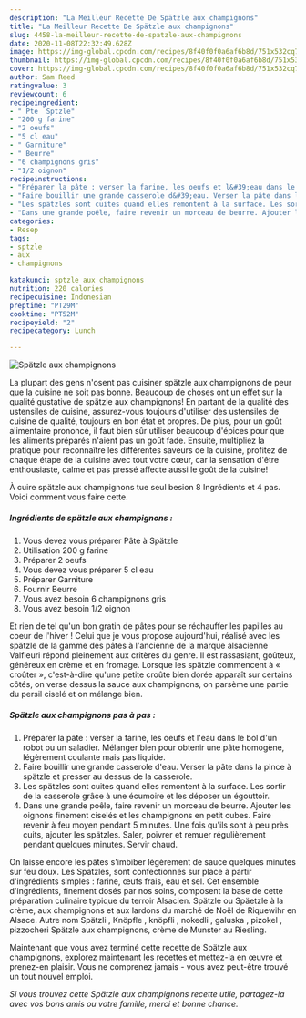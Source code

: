 ```yaml
---
description: "La Meilleur Recette De Spätzle aux champignons"
title: "La Meilleur Recette De Spätzle aux champignons"
slug: 4458-la-meilleur-recette-de-spatzle-aux-champignons
date: 2020-11-08T22:32:49.628Z
image: https://img-global.cpcdn.com/recipes/8f40f0f0a6af6b8d/751x532cq70/spatzle-aux-champignons-photo-principale-de-la-recette.jpg
thumbnail: https://img-global.cpcdn.com/recipes/8f40f0f0a6af6b8d/751x532cq70/spatzle-aux-champignons-photo-principale-de-la-recette.jpg
cover: https://img-global.cpcdn.com/recipes/8f40f0f0a6af6b8d/751x532cq70/spatzle-aux-champignons-photo-principale-de-la-recette.jpg
author: Sam Reed
ratingvalue: 3
reviewcount: 6
recipeingredient:
- " Pte  Sptzle"
- "200 g farine"
- "2 oeufs"
- "5 cl eau"
- " Garniture"
- " Beurre"
- "6 champignons gris"
- "1/2 oignon"
recipeinstructions:
- "Préparer la pâte : verser la farine, les oeufs et l&#39;eau dans le bol d&#39;un robot ou un saladier. Mélanger bien pour obtenir une pâte homogène, légèrement coulante mais pas liquide."
- "Faire bouillir une grande casserole d&#39;eau. Verser la pâte dans la pince à spätzle et presser au dessus de la casserole."
- "Les spätzles sont cuites quand elles remontent à la surface. Les sortir de la casserole grâce à une écumoire et les déposer un égouttoir."
- "Dans une grande poêle, faire revenir un morceau de beurre. Ajouter les oignons finement ciselés et les champignons en petit cubes. Faire revenir à feu moyen pendant 5 minutes. Une fois qu&#39;ils sont à peu près cuits, ajouter les spätzles. Saler, poivrer et remuer régulièrement pendant quelques minutes. Servir chaud."
categories:
- Resep
tags:
- sptzle
- aux
- champignons

katakunci: sptzle aux champignons 
nutrition: 220 calories
recipecuisine: Indonesian
preptime: "PT29M"
cooktime: "PT52M"
recipeyield: "2"
recipecategory: Lunch

---
```



![Spätzle aux champignons](https://img-global.cpcdn.com/recipes/8f40f0f0a6af6b8d/751x532cq70/spatzle-aux-champignons-photo-principale-de-la-recette.jpg)

La plupart des gens n'osent pas cuisiner spätzle aux champignons de peur que la cuisine ne soit pas bonne. Beaucoup de choses ont un effet sur la qualité gustative de spätzle aux champignons! En partant de la qualité des ustensiles de cuisine, assurez-vous toujours d'utiliser des ustensiles de cuisine de qualité, toujours en bon état et propres. De plus, pour un goût alimentaire prononcé, il faut bien sûr utiliser beaucoup d'épices pour que les aliments préparés n'aient pas un goût fade. Ensuite, multipliez la pratique pour reconnaître les différentes saveurs de la cuisine, profitez de chaque étape de la cuisine avec tout votre cœur, car la sensation d'être enthousiaste, calme et pas pressé affecte aussi le goût de la cuisine!

<!--inarticleads1-->

À cuire spätzle aux champignons tue seul besion 8 Ingrédients et 4 pas. Voici comment vous faire cette.

##### Ingrédients de spätzle aux champignons :

1. Vous devez vous préparer  Pâte à Spätzle
1. Utilisation 200 g farine
1. Préparer 2 oeufs
1. Vous devez vous préparer 5 cl eau
1. Préparer  Garniture
1. Fournir  Beurre
1. Vous avez besoin 6 champignons gris
1. Vous avez besoin 1/2 oignon


Et rien de tel qu&#39;un bon gratin de pâtes pour se réchauffer les papilles au coeur de l&#39;hiver ! Celui que je vous propose aujourd&#39;hui, réalisé avec les spätzle de la gamme des pâtes à l&#39;ancienne de la marque alsacienne Valfleuri répond pleinement aux critères du genre. Il est rassasiant, goûteux, généreux en crème et en fromage. Lorsque les spätzle commencent à « croûter », c&#39;est-à-dire qu&#39;une petite croûte bien dorée apparaît sur certains côtés, on verse dessus la sauce aux champignons, on parsème une partie du persil ciselé et on mélange bien. 

<!--inarticleads2-->

##### Spätzle aux champignons pas à pas :

1. Préparer la pâte : verser la farine, les oeufs et l&#39;eau dans le bol d&#39;un robot ou un saladier. Mélanger bien pour obtenir une pâte homogène, légèrement coulante mais pas liquide.
1. Faire bouillir une grande casserole d&#39;eau. Verser la pâte dans la pince à spätzle et presser au dessus de la casserole.
1. Les spätzles sont cuites quand elles remontent à la surface. Les sortir de la casserole grâce à une écumoire et les déposer un égouttoir.
1. Dans une grande poêle, faire revenir un morceau de beurre. Ajouter les oignons finement ciselés et les champignons en petit cubes. Faire revenir à feu moyen pendant 5 minutes. Une fois qu&#39;ils sont à peu près cuits, ajouter les spätzles. Saler, poivrer et remuer régulièrement pendant quelques minutes. Servir chaud.


On laisse encore les pâtes s&#39;imbiber légèrement de sauce quelques minutes sur feu doux. Les Spätzles, sont confectionnés sur place à partir d&#39;ingrédients simples : farine, œufs frais, eau et sel. Cet ensemble d&#39;ingrédients, finement dosés par nos soins, composent la base de cette préparation culinaire typique du terroir Alsacien. Spätzle ou Späetzle à la crème, aux champignons et aux lardons du marché de Noël de Riquewihr en Alsace. Autre nom Spätzli , Knöpfle , knöpfli , nokedli , galuska , pizokel , pizzocheri Spätzle aux champignons, crème de Munster au Riesling. 

<!--inarticleads1-->

<p>
Maintenant que vous avez terminé cette recette de Spätzle aux champignons, explorez maintenant les recettes et mettez-la en œuvre et prenez-en plaisir. Vous ne comprenez jamais - vous avez peut-être trouvé un tout nouvel emploi.
</p>

<p>
<i>Si vous trouvez cette Spätzle aux champignons recette utile, partagez-la avec vos bons amis ou votre famille, merci et bonne chance.</i>
</p>
